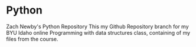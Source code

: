 # Python
Zach Newby's Python Repository
This my Github Repository branch for my BYU Idaho online Programming with data structures class, containing of my files from the course.
